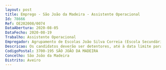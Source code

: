 ```yaml
--- 
layout: post
title: Emprego - São João da Madeira - Assistente Operacional
Id: 78666
Ref: OE202008/0074
DataAbertura: 2020-08-05
DataFecho: 2020-08-19
Trabalho: Assistente Operacional
Empregador: Agrupamento de Escolas João Silva Correia (Escola Secundária de João Silva Correia, S. João da Madeira - Sede)
Descricao: Os candidatos deverão ser detentores, até à data limite para apresentação das candidaturas, dos requisitos gerais de admissão previstos no artigo 17.º da Lei n.º 35 2014, de 20 de junho e deverão ser detentores da escolaridade obrigatória (considerando a data de nascimento) ou de curso que lhe seja equiparado, a que corresponde o grau de complexidade 1, de acordo com o previsto na alínea a) do n.º 1 do artigo 86.º da LTFP. A título excecional, a falta da habilitação exigida pode ser colmatada pela relevância da formação e, ou, pela relevância da experiência profissional, conforme dispõe o n.º 2 do artigo 34.º da LTFP.
CodigoPostal: 3700-195 SÃO JOÃO DA MADEIRA
Concelho: São João da Madeira
Distrito: Aveiro
--- 
```

